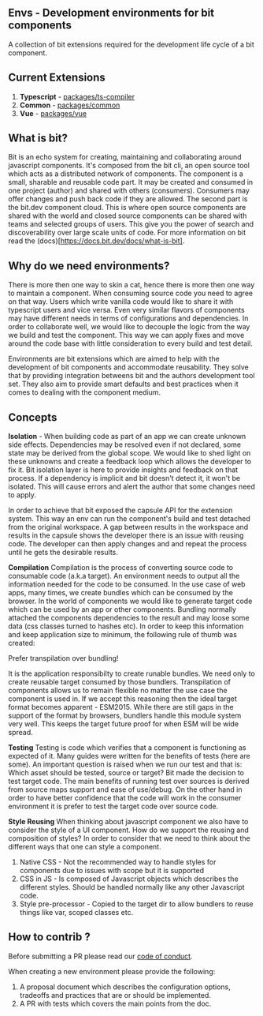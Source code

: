 Envs - Development environments for bit components
------------------------------------------------

A collection of bit extensions required for the development life cycle of a bit component.

Current Extensions 
------------------

1. **Typescript** - [packages/ts-compiler](https://github.com/teambit/envs/tree/master/packages/ts-compiler) 
2. **Common** - [packages/common](https://github.com/teambit/envs/tree/master/packages/common) 
3. **Vue** - [packages/vue](https://github.com/teambit/envs/tree/master/packages/vue) 

What is bit? 
-------------
Bit is an echo system for creating, maintaining and collaborating around javascript components. It's composed from the bit cli, an open source tool which acts as a distributed network of components. The component is a small, sharable and reusable code part. It may be created and consumed in one project (author) and shared with others (consumers). Consumers may offer changes and push back code if they are allowed. The second part is the bit.dev component cloud. This is where open source components are shared with the world and closed source components can be shared with teams and selected groups of users. This give you the power of search and discoverability over large scale units of code. For more information on bit read the (docs)[https://docs.bit.dev/docs/what-is-bit].

Why do we need environments?
-----------------------------
There is more then one way to skin a cat, hence there is more then one way to maintain a component. When consuming source code you need to agree on that way. Users which write vanilla code would like to share it with typescript users and vice versa. Even very similar flavors of components may have different needs in terms of configurations and dependencies. In order to collaborate well, we would like to decouple the logic from the way we build and test the component. This way we can apply fixes and move around the code base with little consideration to every build and test detail.

Environments are bit extensions which are aimed to help with the development of bit components and accommodate reusability. They solve that by providing integration betweens bit and the authors development tool set. They also aim to provide smart defaults and best practices when it comes to dealing with the component medium.

Concepts
-------
**Isolation** - When building code as part of an app we can create unknown side effects. Dependencies may be resolved even if not declared, some state may be derived from the global scope. We would like to shed light on these unknowns and create a feedback loop which allows the developer to fix it. Bit isolation layer is here to provide insights and feedback on that process. If a dependency is implicit and bit doesn't detect it, it won't be isolated. This will cause errors and alert the author that some changes need to apply. 

In order to achieve that bit exposed the capsule API for the extension system. This way an env can run the component's build and test detached from the original workspace. A gap between results in the workspace and results in the capsule shows the developer there is an issue with reusing code. The developer can then apply changes and and repeat the process until he gets the desirable results.

**Compilation**
Compilation is the process of converting source code to consumable code (a.k.a target). An environment needs to output all the information needed for the code to be consumed. In the use case of web apps, many times, we create bundles which can be consumed by the browser. In the world of components we would like to generate target code which can be used by an app or other components. Bundling normally attached the components dependencies to the result and may loose some data (css classes turned to hashes etc). In order to keep this information and keep application size to minimum, the following rule of thumb was created:

Prefer transpilation over bundling!

It is the application responsibilty to create runable bundles. We need only to create reusable target consumed by those bundlers. Transpilation of components allows us to remain flexible no matter the use case the component is used in. If we accept this reasoning then the ideal target format becomes apparent - ESM2015. While there are still gaps in the support of the format by browsers, bundlers handle this module system very well. This keeps the target future proof for when ESM will be wide spread.

**Testing**
Testing is code which verifies that a component is functioning as expected of it. Many guides were written for the benefits of tests (here are some). An important question is raised when we run our test and that is: Which asset should be tested, source or target? Bit made the decision to test target code. The main benefits of running test over sources is derived from source maps support and ease of use/debug. On the other hand in order to have better confidence that the code will work in the consumer environment it is prefer to test the target code over source code.  

**Style Reusing**
When thinking about javascript component we also have to consider the style of a UI component. How do we support the reusing and composition of styles? In order to consider that we need to think about the different ways that one can style a component. 

1. Native CSS - Not the recommended way to handle styles for components due to issues with scope but it is supported
2. CSS in JS  - Is composed of Javascript objects which describes the different styles. Should be handled normally like any other Javascript code. 
3. Style pre-processor - Copied to the target dir to allow bundlers to reuse things like var, scoped classes etc. 

How to contrib ?
----------------
Before submitting a PR please read our [code of conduct](https://github.com/teambit/bit/blob/master/CODE_OF_CONDUCT.md). 

When creating a new environment please provide the following:

1. A proposal document which describes the configuration options, tradeoffs and practices that are or should be implemented.
2. A PR with tests which covers the main points from the doc. 

